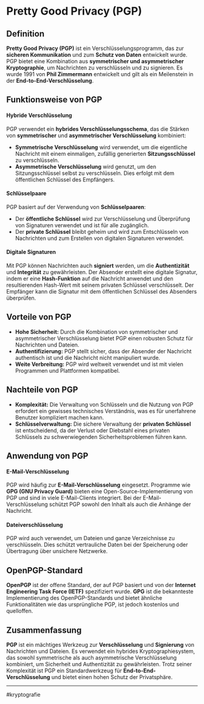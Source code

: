 # Pretty Good Privacy (PGP)

## Definition

**Pretty Good Privacy (PGP)** ist ein Verschlüsselungsprogramm, das zur **sicheren Kommunikation** und zum **Schutz von Daten** entwickelt wurde. PGP bietet eine Kombination aus **symmetrischer und asymmetrischer Kryptographie**, um Nachrichten zu verschlüsseln und zu signieren. Es wurde 1991 von **Phil Zimmermann** entwickelt und gilt als ein Meilenstein in der **End-to-End-Verschlüsselung**.

## Funktionsweise von PGP

#### Hybride Verschlüsselung

PGP verwendet ein **hybrides Verschlüsselungsschema**, das die Stärken von **symmetrischer** und **asymmetrischer Verschlüsselung** kombiniert:
- **Symmetrische Verschlüsselung** wird verwendet, um die eigentliche Nachricht mit einem einmaligen, zufällig generierten **Sitzungsschlüssel** zu verschlüsseln.
- **Asymmetrische Verschlüsselung** wird genutzt, um den Sitzungsschlüssel selbst zu verschlüsseln. Dies erfolgt mit dem öffentlichen Schlüssel des Empfängers.

#### Schlüsselpaare

PGP basiert auf der Verwendung von **Schlüsselpaaren**:
- Der **öffentliche Schlüssel** wird zur Verschlüsselung und Überprüfung von Signaturen verwendet und ist für alle zugänglich.
- Der **private Schlüssel** bleibt geheim und wird zum Entschlüsseln von Nachrichten und zum Erstellen von digitalen Signaturen verwendet.

#### Digitale Signaturen

Mit PGP können Nachrichten auch **signiert** werden, um die **Authentizität** und **Integrität** zu gewährleisten. Der Absender erstellt eine digitale Signatur, indem er eine **Hash-Funktion** auf die Nachricht anwendet und den resultierenden Hash-Wert mit seinem privaten Schlüssel verschlüsselt. Der Empfänger kann die Signatur mit dem öffentlichen Schlüssel des Absenders überprüfen.

## Vorteile von PGP

- **Hohe Sicherheit:** Durch die Kombination von symmetrischer und asymmetrischer Verschlüsselung bietet PGP einen robusten Schutz für Nachrichten und Dateien.
- **Authentifizierung:** PGP stellt sicher, dass der Absender der Nachricht authentisch ist und die Nachricht nicht manipuliert wurde.
- **Weite Verbreitung:** PGP wird weltweit verwendet und ist mit vielen Programmen und Plattformen kompatibel.

## Nachteile von PGP

- **Komplexität:** Die Verwaltung von Schlüsseln und die Nutzung von PGP erfordert ein gewisses technisches Verständnis, was es für unerfahrene Benutzer kompliziert machen kann.
- **Schlüsselverwaltung:** Die sichere Verwaltung der **privaten Schlüssel** ist entscheidend, da der Verlust oder Diebstahl eines privaten Schlüssels zu schwerwiegenden Sicherheitsproblemen führen kann.

## Anwendung von PGP

#### E-Mail-Verschlüsselung

PGP wird häufig zur **E-Mail-Verschlüsselung** eingesetzt. Programme wie **GPG (GNU Privacy Guard)** bieten eine Open-Source-Implementierung von PGP und sind in viele E-Mail-Clients integriert. Bei der E-Mail-Verschlüsselung schützt PGP sowohl den Inhalt als auch die Anhänge der Nachricht.

#### Dateiverschlüsselung

PGP wird auch verwendet, um Dateien und ganze Verzeichnisse zu verschlüsseln. Dies schützt vertrauliche Daten bei der Speicherung oder Übertragung über unsichere Netzwerke.

## OpenPGP-Standard

**OpenPGP** ist der offene Standard, der auf PGP basiert und von der **Internet Engineering Task Force (IETF)** spezifiziert wurde. **GPG** ist die bekannteste Implementierung des OpenPGP-Standards und bietet ähnliche Funktionalitäten wie das ursprüngliche PGP, ist jedoch kostenlos und quelloffen.

## Zusammenfassung

**PGP** ist ein mächtiges Werkzeug zur **Verschlüsselung** und **Signierung** von Nachrichten und Dateien. Es verwendet ein hybrides Kryptographiesystem, das sowohl symmetrische als auch asymmetrische Verschlüsselung kombiniert, um Sicherheit und Authentizität zu gewährleisten. Trotz seiner Komplexität ist PGP ein Standardwerkzeug für **End-to-End-Verschlüsselung** und bietet einen hohen Schutz der Privatsphäre.

---

#kryptografie 
